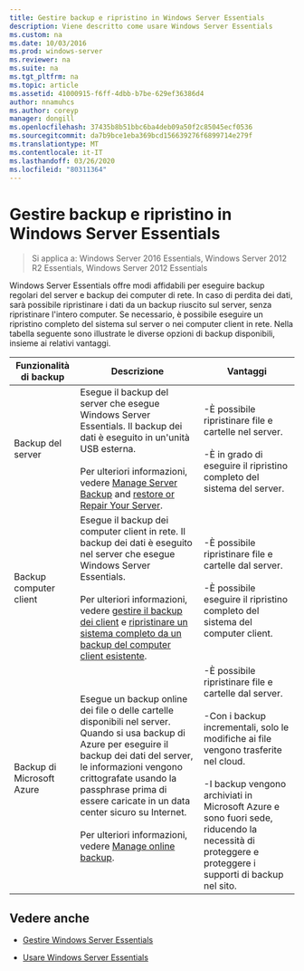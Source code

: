```yaml
---
title: Gestire backup e ripristino in Windows Server Essentials
description: Viene descritto come usare Windows Server Essentials
ms.custom: na
ms.date: 10/03/2016
ms.prod: windows-server
ms.reviewer: na
ms.suite: na
ms.tgt_pltfrm: na
ms.topic: article
ms.assetid: 41000915-f6ff-4dbb-b7be-629ef36386d4
author: nnamuhcs
ms.author: coreyp
manager: dongill
ms.openlocfilehash: 37435b8b51bbc6ba4deb09a50f2c85045ecf0536
ms.sourcegitcommit: da7b9bce1eba369bcd156639276f6899714e279f
ms.translationtype: MT
ms.contentlocale: it-IT
ms.lasthandoff: 03/26/2020
ms.locfileid: "80311364"
---
```

# <a name="manage-backup-and-restore-in-windows-server-essentials"></a>Gestire backup e ripristino in Windows Server Essentials

>Si applica a: Windows Server 2016 Essentials, Windows Server 2012 R2 Essentials, Windows Server 2012 Essentials
 
 Windows Server Essentials offre modi affidabili per eseguire backup regolari del server e backup dei computer di rete. In caso di perdita dei dati, sarà possibile ripristinare i dati da un backup riuscito sul server, senza ripristinare l'intero computer. Se necessario, è possibile eseguire un ripristino completo del sistema sul server o nei computer client in rete. Nella tabella seguente sono illustrate le diverse opzioni di backup disponibili, insieme ai relativi vantaggi.  
  
|Funzionalità di backup|Descrizione|Vantaggi|  
|--------------------|-----------------|----------------|  
|Backup del server|Esegue il backup del server che esegue Windows Server Essentials. Il backup dei dati è eseguito in un'unità USB esterna.<br /><br /> Per ulteriori informazioni, vedere [Manage Server Backup](Manage-Server-Backup-in-Windows-Server-Essentials.md) and [restore or Repair Your Server](Restore-or-repair-your-server-running-Windows-Server-Essentials.md).|-È possibile ripristinare file e cartelle nel server.<br /><br /> -È in grado di eseguire il ripristino completo del sistema del server.|  
|Backup computer client|Esegue il backup dei computer client in rete. Il backup dei dati è eseguito nel server che esegue Windows Server Essentials.<br /><br /> Per ulteriori informazioni, vedere [gestire il backup dei client](Manage-Client-Computer-Backup-in-Windows-Server-Essentials.md) e [ripristinare un sistema completo da un backup del computer client esistente](Restore-a-full-system-from-an-existing-client-computer-backup.md).|-È possibile ripristinare file e cartelle dal server.<br /><br /> -È possibile eseguire il ripristino completo del sistema del computer client.|  
| Backup di Microsoft Azure|Esegue un backup online dei file o delle cartelle disponibili nel server. Quando si usa backup di Azure per eseguire il backup dei dati del server, le informazioni vengono crittografate usando la passphrase prima di essere caricate in un data center sicuro su Internet.<br /><br /> Per ulteriori informazioni, vedere [Manage online backup](Manage-Online-Backup-in-Windows-Server-Essentials.md).|-È possibile ripristinare file e cartelle dal server.<br /><br /> -Con i backup incrementali, solo le modifiche ai file vengono trasferite nel cloud.<br /><br /> -I backup vengono archiviati in Microsoft Azure e sono fuori sede, riducendo la necessità di proteggere e proteggere i supporti di backup nel sito.|  
  
## <a name="see-also"></a>Vedere anche  
  
-   [Gestire Windows Server Essentials](Manage-Windows-Server-Essentials.md)  
  
-   [Usare Windows Server Essentials](../use/Use-Windows-Server-Essentials.md)
